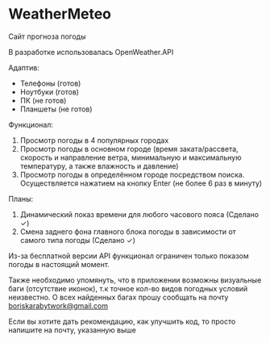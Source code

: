 # WeatherMeteo

Сайт прогноза погоды

В разработке использовалась OpenWeather.API

Адаптив: 

- Телефоны (готов)
- Ноутбуки (готов)
- ПК (не готов)
- Планшеты (не готов)

Функционал: 

1. Просмотр погоды в 4 популярных городах
2. Просмотр погоды в основном городе (время заката/рассвета, скорость и направление ветра, минимальную и максимальную температуру, а также влажность и давление)
3. Просмотр погоды в определённом городе посредством поиска. Осуществляется нажатием на кнопку Enter (не более 6 раз в минуту)

Планы: 

1. Динамический показ времени для любого часового пояса (Сделано ✓)
2. Смена заднего фона главного блока погоды в зависимости от самого типа погоды (Сделано ✓)

Из-за бесплатной версии API функционал ограничен только показом погоды в настоящий момент.

Также необходимо упомянуть, что в приложении возможны визуальные баги (отсутствие иконок), т.к точное кол-во видов погодных условий неизвестно. О всех найденных багах прошу сообщать на почту boriskarabytwork@gmail.com

Если вы хотите дать рекомендацию, как улучшить код, то просто напишите на почту, указанную выше
